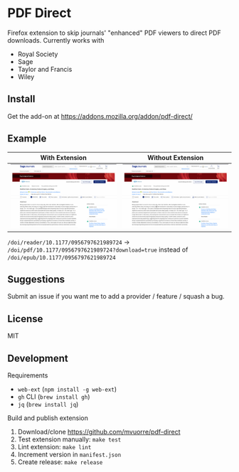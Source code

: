 # PDF Direct

Firefox extension to skip journals' "enhanced" PDF viewers to direct PDF downloads. Currently works with 

- Royal Society
- Sage 
- Taylor and Francis
- Wiley

## Install 

Get the add-on at <https://addons.mozilla.org/addon/pdf-direct/>

## Example

| With Extension | Without Extension |
| --- | --- |
| ![With Extension](with.gif) | ![Without Extension](without.gif) |

`/doi/reader/10.1177/0956797621989724` → `/doi/pdf/10.1177/0956797621989724?download=true` instead of `/doi/epub/10.1177/0956797621989724`

## Suggestions

Submit an issue if you want me to add a provider / feature / squash a bug.

## License

MIT

## Development

Requirements

- `web-ext` (`npm install -g web-ext`)
- `gh` CLI (`brew install gh`)
- `jq` (`brew install jq`)

Build and publish extension

1. Download/clone <https://github.com/mvuorre/pdf-direct>
2. Test extension manually: `make test`
3. Lint extension: `make lint`
4. Increment version in `manifest.json`
5. Create release: `make release`
